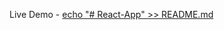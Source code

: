 Live Demo - [echo "# React-App" >> README.md](https://bmi-calculator-qbzz6ec1v-abdul-azizs-projects-6670ab1e.vercel.app/)

